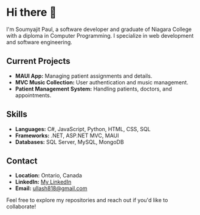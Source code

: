 # Hi there 👋

I'm Soumyajit Paul, a software developer and graduate of Niagara College with a diploma in Computer Programming. I specialize in web development and software engineering.

## Current Projects
- **MAUI App:** Managing patient assignments and details.
- **MVC Music Collection:** User authentication and music management.
- **Patient Management System:** Handling patients, doctors, and appointments.

## Skills
- **Languages:** C#, JavaScript, Python, HTML, CSS, SQL
- **Frameworks:** .NET, ASP.NET MVC, MAUI
- **Databases:** SQL Server, MySQL, MongoDB

## Contact
- **Location:** Ontario, Canada
- **LinkedIn:** [My LinkedIn](https://www.linkedin.com/in/soumyajit-paul-1795a1309?lipi=urn%3Ali%3Apage%3Ad_flagship3_profile_view_base_contact_details%3BFHj8mx8ZQsqKTmtJknGBfA%3D%3D)
- **Email:** ullash818@gmail.com

Feel free to explore my repositories and reach out if you'd like to collaborate!
